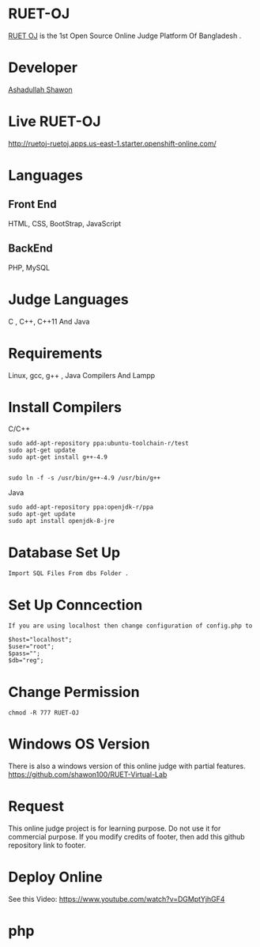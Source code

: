 # RUET-OJ

[RUET OJ](http://ruetoj-ruetoj.apps.us-east-1.starter.openshift-online.com/) is the 1st Open Source Online Judge 
Platform Of Bangladesh .



# Developer

[Ashadullah Shawon](https://www.facebook.com/ashadullah.shawon)


# Live RUET-OJ 

http://ruetoj-ruetoj.apps.us-east-1.starter.openshift-online.com/


# Languages

## Front End

HTML, CSS, BootStrap, JavaScript


## BackEnd 

PHP, MySQL


# Judge Languages
C , C++, C++11 And Java

# Requirements

Linux, gcc, g++ , Java Compilers And Lampp


# Install Compilers

C/C++
```
sudo add-apt-repository ppa:ubuntu-toolchain-r/test
sudo apt-get update
sudo apt-get install g++-4.9


sudo ln -f -s /usr/bin/g++-4.9 /usr/bin/g++

```

Java
```
sudo add-apt-repository ppa:openjdk-r/ppa  
sudo apt-get update   
sudo apt install openjdk-8-jre
```

# Database Set Up
```
Import SQL Files From dbs Folder .

```

# Set Up Conncection
```
If you are using localhost then change configuration of config.php to

$host="localhost";
$user="root";
$pass="";
$db="reg";

```
# Change Permission
```
chmod -R 777 RUET-OJ

```

# Windows OS Version
There is also a windows version of this online judge with partial features. 
https://github.com/shawon100/RUET-Virtual-Lab

# Request
This online judge project is for learning purpose. Do not use it for commercial purpose. If you modify credits of footer, then add this github repository link to footer.

# Deploy Online
See this Video: https://www.youtube.com/watch?v=DGMptYjhGF4
# php
